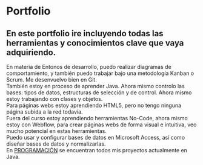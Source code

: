 # Portfolio  
## En este portfolio ire incluyendo todas las herramientas y conocimientos clave que vaya adquiriendo.  

  En materia de Entonos de desarrollo, puedo realizar diagramas de comportamiento, y también puedo trabajar bajo una metodología Kanban o Scrum. Me desenvuelvo bien en Git.  
  También estoy en proceso de aprender Java. Ahora mismo controlo las bases: tipos de datos, estructuras de selección y de control. Ahora mismo estoy trabajando con clases y objetos.  
  Para páginas webs estoy aprendiendo HTML5, pero no tengo ninguna página subida a la red todavía.  
  Fuera del curso estoy aprendiendo herramientas No-Code, ahora mismo estoy con Webflow, para crear páginas webs de forma visual e intuitiva, veo mucho potencial en estas herramientas.  
  Puedo usar y configurar bases de datos en Microsoft Access, así como diseñar bases de datos y normalizarlas.  
  En [PROGRAMACIÓN](https://github.com/vellarinovictor/PROGRAMACION) se encuentran todos mis proyectos actualmente en Java.
